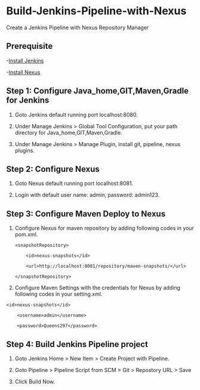 # Build-Jenkins-Pipeline-with-Nexus

Create a Jenkins Pipeline with Nexus Repository Manager

## Prerequisite

-[Install Jenkins](https://jenkins.io/doc/book/installing/)

-[Install Nexus](https://help.sonatype.com/repomanager3/download)

## Step 1: Configure Java_home,GIT,Maven,Gradle for Jenkins

1. Goto Jenkins default running port localhost:8080.

2. Under Manage Jenkins > Global Tool Configuration, put your path directory for Java_home,GIT,Maven,Gradle.

3. Under Manage Jenkins > Manage Plugin, install git, pipeline, nexus plugins.

## Step 2: Configure Nexus

1. Goto Nexus default running port localhost:8081.

2. Login with default user name: admin, password: admin123.

## Step 3: Configure Maven Deploy to Nexus

1.  Configure Nexus for maven repository by adding following codes in your pom.xml.

    <distributionManagement>

        <snapshotRepository>

        	<id>nexus-snapshots</id>

        	<url>http://localhost:8081/repository/maven-snapshots/</url>

        </snapshotRepository>

    </distributionManagement>

2.  Configure Maven Settings with the credentials for Nexus by adding following codes in your setting.xml.

<server>

    <id>nexus-snapshots</id>

        <username>admin</username>

        <password>Queens297</password>

</server>

## Step 4: Build Jenkins Pipeline project

1. Goto Jenkins Home > New Item > Create Project with Pipeline.

2. Goto Pipeline > Pipeline Script from SCM > Git > Repostory URL > Save

3. Click Build Now.
